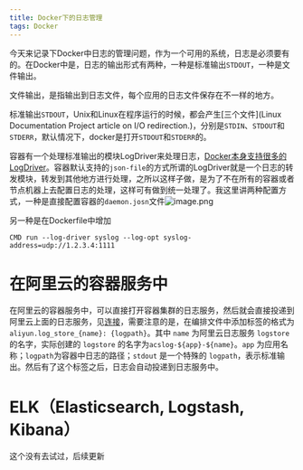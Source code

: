 ```yaml
---
title: Docker下的日志管理
tags: Docker
---
```

今天来记录下Docker中日志的管理问题，作为一个可用的系统，日志是必须要有的。在Docker中是，日志的输出形式有两种，一种是标准输出`STDOUT`，一种是文件输出。

文件输出，是指输出到日志文件，每个应用的日志文件保存在不一样的地方。

标准输出`STDOUT`，Unix和Linux在程序运行的时候，都会产生[三个文件](Linux Documentation Project article on I/O redirection.)，分别是`STDIN`、`STDOUT`和`STDERR`，默认情况下，docker是打开`STDOUT`和`STDERR`的。

容器有一个处理标准输出的模块LogDriver来处理日志，[Docker本身支持很多的LogDriver](https://docs.docker.com/engine/admin/logging/overview/#supported-logging-drivers)。容器默认支持的`json-file`的方式所谓的LogDriver就是一个日志的转发模块，转发到其他地方进行处理，之所以这样子做，是为了不在所有的容器或者节点机器上去配置日志的处理，这样可有做到统一处理了。我这里讲两种配置方式，一种是直接配置容器的`daemon.josn`文件![image.png](http://upload-images.jianshu.io/upload_images/8433-515b929b67fbc355.png?imageMogr2/auto-orient/strip%7CimageView2/2/w/1240)

另一种是在Dockerfile中增加
```docker
CMD run --log-driver syslog --log-opt syslog-address=udp://1.2.3.4:1111
```
# 在阿里云的容器服务中
在阿里云的容器服务中，可以直接打开容器集群的日志服务，然后就会直接投递到阿里云上面的日志服务，见[连接](https://help.aliyun.com/document_detail/26036.html?spm=5176.doc55339.6.650.lrKXid)，需要注意的是，在编排文件中添加标签的格式为 `aliyun.log_store_{name}: {logpath}`。其中 `name` 为阿里云日志服务 `logstore` 的名字，实际创建的 `logstore` 的名字为`acslog-${app}-${name}`。`app` 为应用名称；`logpath`为容器中日志的路径；`stdout` 是一个特殊的 `logpath`，表示标准输出。然后有了这个标签之后，日志会自动投递到日志服务中。

# ELK（Elasticsearch, Logstash, Kibana）

这个没有去试过，后续更新

